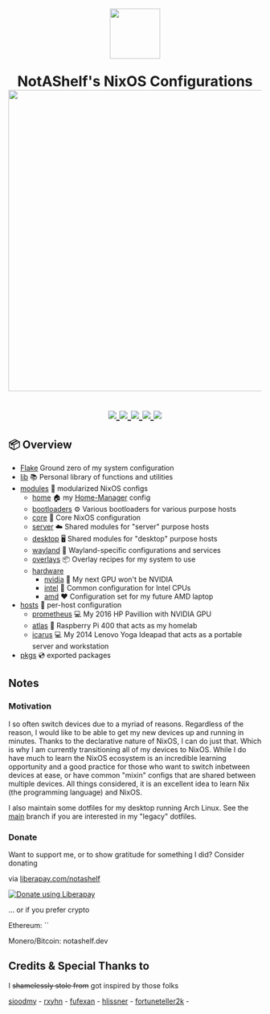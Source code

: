 <h1 align="center">
  <img src="https://camo.githubusercontent.com/8c73ac68e6db84a5c58eef328946ba571a92829b3baaa155b7ca5b3521388cc9/68747470733a2f2f692e696d6775722e636f6d2f367146436c41312e706e67" width="100px" /> <br>
  
  NotAShelf's NixOS Configurations <br>
  <img src="https://raw.githubusercontent.com/catppuccin/catppuccin/main/assets/palette/macchiato.png" width="600px" /> <br>
  <div align="center">

  <div align="center">
   <p></p>
   <a href="">
      <img src="https://img.shields.io/github/issues/notashelf/dotfiles?color=fab387&labelColor=303446&style=for-the-badge">
   </a>
   <a href="https://github.com/notashelf/dotfiles/stargazers">
      <img src="https://img.shields.io/github/stars/notashelf/dotfiles?color=ca9ee6&labelColor=303446&style=for-the-badge">
   </a>
   <a href="https://github.com/notashelf/dotfiles/">
      <img src="https://img.shields.io/github/repo-size/notashelf/dotfiles?color=ea999c&labelColor=303446&style=for-the-badge">
   </a>
   <a href="https://github.com/notashelf/dotfiles/blob/main/LICENSE">
    <img src="https://img.shields.io/static/v1.svg?style=for-the-badge&label=License&message=GPL-3&logoColor=ca9ee6&colorA=313244&colorB=cba6f7"/>
   </a>
   <a href="https://liberapay.com/notashelf/donate"><img src="https://img.shields.io/liberapay/patrons/notashelf.svg?logo=liberapay?color=e5c890&labelColor=303446&style=for-the-badge"></a>
   <br>
</div>
</h1>

## 📦 Overview

- [Flake](flake.nix) Ground zero of my system configuration
- [lib](lib) 📚 Personal library of functions and utilities
- [modules](modules) 🍱 modularized NixOS configs
  - [home](modules/home) 🏠 my [Home-Manager](https://github.com/nix-community/home-manager) config
  - [bootloaders](modules/bootloaders) ⚙ Various bootloaders for various purpose hosts
  - [core](modules/core) 🧠 Core NixOS configuration
  - [server](modules/server) ☁️ Shared modules for "server" purpose hosts
  - [desktop](modules/desktop) 🖥️ Shared modules for "desktop" purpose hosts
  - [wayland](modules/wayland) 🚀 Wayland-specific configurations and services
  - [overlays](modules/overlays) 📦 Overlay recipes for my system to use
  - [hardware](modules/hardware)
    - [nvidia](modules/hardware/nvidia) 💚 My next GPU won't be NVIDIA
    - [intel](modules/hardware/intel) 💙 Common configuration for Intel CPUs
    - [amd](modules/hardware/amd) ❤️ Configuration set for my future AMD laptop
- [hosts](hosts) 🌳 per-host configuration
  - [prometheus](hosts/prometheus) 💻 My 2016 HP Pavillion with NVIDIA GPU
  - [atlas](hosts/atlas) 🍓 Raspberry Pi 400 that acts as my homelab
  - [icarus](hosts/icarus) 💻 My 2014 Lenovo Yoga Ideapad that acts as a portable server and workstation
- [pkgs](pkgs) 💿 exported packages

## Notes

### Motivation

I so often switch devices due to a myriad of reasons. Regardless of the reason,
I would like to be able to get my new devices up and running in minutes. Thanks
to the declarative nature of NixOS, I can do just that. Which is why I am
currently transitioning all of my devices to NixOS. While I do have much to learn
the NixOS ecosystem is an incredible learning opportunity and a good practice for
those who want to switch inbetween devices at ease, or have common "mixin"
configs that are shared between multiple devices. All things considered, it is
an excellent idea to learn Nix (the programming language) and NixOS.

I also maintain some dotfiles for my desktop running Arch Linux. See the [main](tree/main)
branch if you are interested in my "legacy" dotfiles.

### Donate

Want to support me, or to show gratitude for something I did? Consider donating

via [liberapay.com/notashelf](https://en.liberapay.com/notashelf/)

<a href="https://liberapay.com/notashelf/donate"><img alt="Donate using Liberapay" src="https://liberapay.com/assets/widgets/donate.svg"></a>

... or if you prefer crypto

Ethereum: ``

Monero/Bitcoin: notashelf.dev

## Credits & Special Thanks to

I ~~shamelessly stole from~~ got inspired by those folks

[sioodmy](https://github.com/sioodmy) -
[rxyhn](https://github.com/rxyhn) -
[fufexan](https://github.com/fufexan) -
[hlissner](https://github.com/hlissner) -
[fortuneteller2k](https://github.com/fortuneteller2k) -

